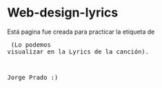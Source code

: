 # Web-design-lyrics

Está pagina fue creada para practicar la etiqueta de <audio>(Reproductor en el bottom de la página) y <pre> (Lo podemos visualizar en la Lyrics de la canción).

Jorge Prado :)
